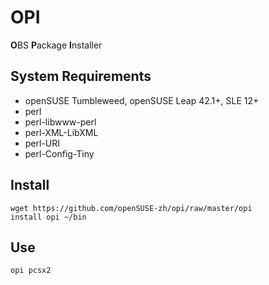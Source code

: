# OPI

**O**BS **P**ackage **I**nstaller

## System Requirements

- openSUSE Tumbleweed, openSUSE Leap 42.1+, SLE 12+
- perl
- perl-libwww-perl
- perl-XML-LibXML
- perl-URI
- perl-Config-Tiny

## Install

```
wget https://github.com/openSUSE-zh/opi/raw/master/opi
install opi ~/bin
```

## Use

```
opi pcsx2
```
